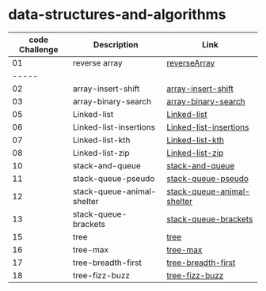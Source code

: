 # data-structures-and-algorithms

| code Challenge | Description     | Link          |
| ---            |    ----         |   ---         |
| 01             |    reverse array| [reverseArray](https://github.com/saifobe/data-structures-and-algorithms/tree/main/reverseArray)  |
|-----
| 02  |  array-insert-shift| [array-insert-shift](https://github.com/saifobe/data-structures-and-algorithms/tree/main/array-insert-shift)|
| 03  |  array-binary-search| [array-binary-search](./array-binary-search/array-binary-search.py)|
| 05  |  Linked-list| [Linked-list](./linked-list/linked-list.py)|
| 06  |  Linked-list-insertions| [Linked-list-insertions](./linked-list/linked-list.py)|
| 07  |  Linked-list-kth| [Linked-list-kth](./linked-list/linked-list.py)|
| 08  |  Linked-list-zip| [Linked-list-zip](./linked-list/linked-list.py)|
| 10  |  stack-and-queue| [stack-and-queue](./stack_and_queue/stack_and_queue.py)|
| 11  |  stack-queue-pseudo| [stack-queue-pseudo](./stack_and_queue/pseudo_queue.py)|
| 12  |  stack-queue-animal-shelter| [stack-queue-animal-shelter](./stack_and_queue/animal_shelter.py)|
| 13  |  stack-queue-brackets| [stack-queue-brackets](./brackets/stack_queue_brackets.py)|
| 15  |  tree| [tree](./Trees/tree.py)|
| 16  |  tree-max| [tree-max](./Trees/tree.py)|
| 17  |  tree-breadth-first| [tree-breadth-first](./Trees/tree.py)|
| 18  |  tree-fizz-buzz| [tree-fizz-buzz](./Trees/tree.py)|
